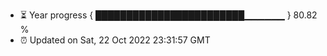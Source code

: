 - ⏳ Year progress { ████████████████████████▁▁▁▁▁▁ } 80.82 %
- ⏰ Updated on Sat, 22 Oct 2022 23:31:57 GMT


